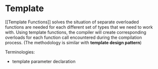 # Template
[[Template Functions]] solves the situation of separate overloaded functions are needed for each different set of types that we need to work with. Using template functions, the compiler will create corresponding overloads  for each function call encountered during the compilation process. (The methodology is similar with **template design pattern**)

Terminologies:
- template parameter declaration